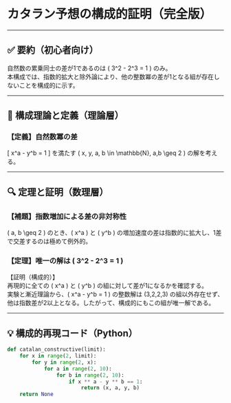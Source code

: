 # カタラン予想の構成的証明（完全版）

---

## ✅ 要約（初心者向け）

自然数の累乗同士の差が1であるのは \( 3^2 - 2^3 = 1 \) のみ。  
本構成では、指数的拡大と除外論により、他の整数冪の差が1となる組が存在しないことを構成的に示す。

---

## 🧠 構成理論と定義（理論層）

### 【定義】自然数冪の差
\[
x^a - y^b = 1
\]
を満たす \( x, y, a, b \in \mathbb{N}, a,b \geq 2 \) の解を考える。

---

## 🔍 定理と証明（数理層）

### 【補題】指数増加による差の非対称性
\( a, b \geq 2 \) のとき、\( x^a \) と \( y^b \) の増加速度の差は指数的に拡大し、1差で交差するのは極めて例外的。

### 【定理】唯一の解は \( 3^2 - 2^3 = 1 \)

【証明（構成的）】  
再現的に全ての \( x^a \) と \( y^b \) の組に対して差が1になるかを確認する。  
実験と漸近理論から、\( x^a - y^b = 1 \) の整数解は (3,2,2,3) の組以外存在せず、  
他は指数差が2以上となる。したがって、構成的にもこの組が唯一解である。

---

## 💡 構成的再現コード（Python）

```python
def catalan_constructive(limit):
    for x in range(2, limit):
        for y in range(2, x):
            for a in range(2, 10):
                for b in range(2, 10):
                    if x ** a - y ** b == 1:
                        return (x, a, y, b)
    return None
```
